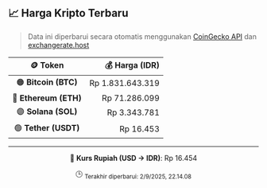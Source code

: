 

<!-- HARGA_KRIPTO -->
## 📈 Harga Kripto Terbaru

> Data ini diperbarui secara otomatis menggunakan [CoinGecko API](https://www.coingecko.com/) dan [exchangerate.host](https://exchangerate.host/)

<div align="center">

| 🪙 Token | 💰 Harga (IDR) |
|:------:|---------------:|
| 🟠 **Bitcoin (BTC)**   | Rp 1.831.643.319 |
| 🔵 **Ethereum (ETH)**  | Rp 71.286.099 |
| 🟣 **Solana (SOL)**    | Rp 3.343.781 |
| 🟢 **Tether (USDT)**   | Rp 16.453 |

---

💱 **Kurs Rupiah (USD → IDR)**: Rp 16.454

🕒 <sub>Terakhir diperbarui: 2/9/2025, 22.14.08</sub>

</div>
<!-- /HARGA_KRIPTO -->